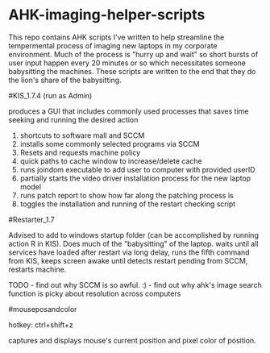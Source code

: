 # AHK-imaging-helper-scripts

This repo contains AHK scripts I've written to help streamline the tempermental process of imaging new laptops in my corporate environment. Much of the process is "hurry up and wait" so short bursts of user input happen every 20 minutes or so which necessitates someone babysitting the machines. These scripts are written to the end that they do the lion's share of the babysitting.

#KIS_1.7.4 (run as Admin)

produces a GUI that includes commonly used processes that saves time seeking and running the desired action

1. shortcuts to software mall and SCCM
2. installs some commonly selected programs via SCCM
3. Resets and requests machine policy
4. quick paths to cache window to increase/delete cache
5. runs joindom executable to add user to computer with provided userID 
6. partially starts the video driver installation process for the new laptop model
7. runs patch report to show how far along the patching process is
8. toggles the installation and running of the restart checking script

#Restarter_1.7

Advised to add to windows startup folder (can be accomplished by running action R in KIS). Does much of the "babysitting" of the laptop. waits until all services have loaded after restart via long delay, runs the fifth command from KIS, keeps screen awake until detects restart pending from SCCM, restarts machine.


TODO - find out why SCCM is so awful. :)
     - find out why ahk's image search function is picky about resolution across computers

#mouseposandcolor

hotkey: ctrl+shift+z

captures and displays mouse's current position and pixel color of position.
